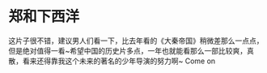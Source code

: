 # 郑和下西洋

这片子很不错，建议男人们看一下，比去年看的《大秦帝国》稍微差那么一点点，但是绝对值得一看~希望中国的历史片多点，一年也就能看那么一部比较爽，真散，看来还得靠我这个未来的著名的少年导演的努力啊~ Come on
